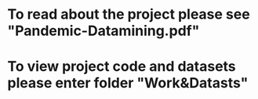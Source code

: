 # To read about the project please see "Pandemic-Datamining.pdf"
# To view project code and datasets please enter folder "Work&Datasts"
